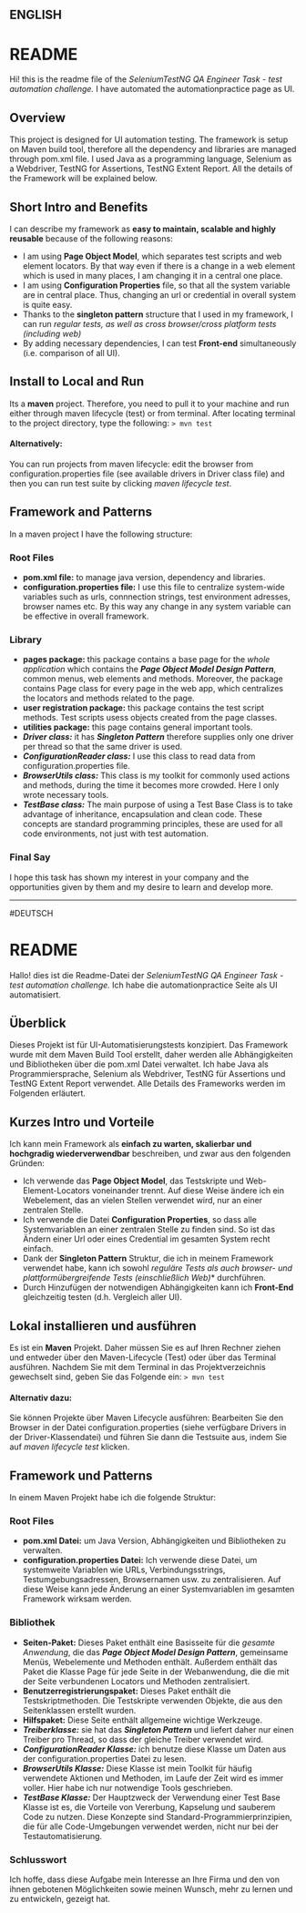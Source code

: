 ## ENGLISH

# README
Hi!
this is the readme file of the *SeleniumTestNG  QA Engineer Task - test automation challenge.*  I have automated the automationpractice page as UI.
## Overview
This project is designed for UI automation testing. The framework is setup on Maven build tool, therefore all the dependency and libraries are managed through pom.xml file. I used Java as a programming language, Selenium as a Webdriver, TestNG for Assertions, TestNG Extent Report. All the details of the Framework will be explained below.
## Short Intro and Benefits
I can describe my framework as **easy to maintain, scalable and highly reusable** because of the following reasons:
- I am using **Page Object Model**, which separates test scripts and web element locators. By that way even if there is a change in a web element which is used in many places, I am changing it in a central one place.
- I am using **Configuration Properties** file, so that all the system variable are in central place. Thus, changing an url or credential in overall system is quite easy.
- Thanks to the **singleton pattern** structure that I used in my framework, I can run *regular tests, as well as cross browser/cross platform tests (including web)*
- By adding necessary dependencies, I can test **Front-end** simultaneously (i.e. comparison of all UI).
## Install to Local and Run
Its a **maven** project. Therefore, you need to pull it to your machine and run either through maven lifecycle (test) or from terminal. After locating terminal to the project directory, type the following:
`> mvn test `
#### Alternatively:
You can run projects from maven lifecycle: edit the browser from configuration.properties file (see available drivers in Driver class file) and then you can run test suite by clicking *maven lifecycle test*.
## Framework and Patterns
In a maven project I have the following structure:
### Root Files
- **pom.xml file:** to manage java version, dependency and libraries.
- **configuration.properties file:** I use this file to centralize system-wide variables such as urls, connnection strings, test environment adresses, browser names etc. By this way any change in any system variable can be effective in overall framework.
### Library
-  **pages package:** this package contains a base page for the *whole application* which contains the ***Page Object Model Design Pattern***,  common menus, web elements and methods. Moreover, the package contains Page class for every page in the web app, which centralizes the locators and methods related to the page.
- **user registration package:** this package contains the test script methods. Test scripts usess objects created from the page classes.
- **utilities package:** this page contains general important tools.
- ***Driver class:*** it has ***Singleton Pattern*** therefore supplies only one driver per thread so that the same driver is used.
- ***ConfigurationReader class:*** I use this class to read data from configuration.properties file.
- ***BrowserUtils class:*** This class is my toolkit for commonly used actions and methods, during the time it becomes more crowded. Here I only wrote necessary tools.
- ***TestBase class:*** The main purpose of using a Test Base Class is to take advantage of inheritance, encapsulation and clean code. These concepts are standard programming principles, these are used for all code environments, not just with test automation.

### Final Say
I hope this task has shown my interest in your company and the opportunities given by them and my desire to learn and develop more.

**************************************************************************************************************************

#DEUTSCH

# README
Hallo!
dies ist die Readme-Datei der *SeleniumTestNG QA Engineer Task - test automation challenge.* Ich habe die automationpractice Seite als UI automatisiert.
## Überblick
Dieses Projekt ist für UI-Automatisierungstests konzipiert. Das Framework wurde mit dem Maven Build Tool erstellt, daher werden alle Abhängigkeiten und Bibliotheken über die pom.xml Datei verwaltet. Ich habe Java als Programmiersprache, Selenium als Webdriver, TestNG für Assertions und TestNG Extent Report verwendet. Alle Details des Frameworks werden im Folgenden erläutert.
## Kurzes Intro und Vorteile
Ich kann mein Framework als **einfach zu warten, skalierbar und hochgradig wiederverwendbar** beschreiben, und zwar aus den folgenden Gründen:
- Ich verwende das **Page Object Model**, das Testskripte und Web-Element-Locators voneinander trennt. Auf diese Weise ändere ich ein Webelement, das an vielen Stellen verwendet wird, nur an einer zentralen Stelle.
- Ich verwende die Datei **Configuration Properties**, so dass alle Systemvariablen an einer zentralen Stelle zu finden sind. So ist das Ändern einer Url oder eines Credential im gesamten System recht einfach.
- Dank der **Singleton Pattern** Struktur, die ich in meinem Framework verwendet habe, kann ich sowohl *reguläre Tests als auch browser- und plattformübergreifende Tests (einschließlich Web)** durchführen.
- Durch Hinzufügen der notwendigen Abhängigkeiten kann ich **Front-End** gleichzeitig testen (d.h. Vergleich aller UI).
## Lokal installieren und ausführen
Es ist ein **Maven** Projekt. Daher müssen Sie es auf Ihren Rechner ziehen und entweder über den Maven-Lifecycle (Test) oder über das Terminal ausführen. Nachdem Sie mit dem Terminal in das Projektverzeichnis gewechselt sind, geben Sie das Folgende ein:
`> mvn test `
#### Alternativ dazu:
Sie können Projekte über Maven Lifecycle ausführen: Bearbeiten Sie den Browser in der Datei configuration.properties (siehe verfügbare Drivers in der Driver-Klassendatei) und führen Sie dann die Testsuite aus, indem Sie auf *maven lifecycle test* klicken.
## Framework und Patterns
In einem Maven Projekt habe ich die folgende Struktur:
### Root Files
- **pom.xml Datei:** um Java Version, Abhängigkeiten und Bibliotheken zu verwalten.
- **configuration.properties Datei:** Ich verwende diese Datei, um systemweite Variablen wie URLs, Verbindungsstrings, Testumgebungsadressen, Browsernamen usw. zu zentralisieren. Auf diese Weise kann jede Änderung an einer Systemvariablen im gesamten Framework wirksam werden.
### Bibliothek
- **Seiten-Paket:** Dieses Paket enthält eine Basisseite für die *gesamte Anwendung*, die das ***Page Object Model Design Pattern***, gemeinsame Menüs, Webelemente und Methoden enthält. Außerdem enthält das Paket die Klasse Page für jede Seite in der Webanwendung, die die mit der Seite verbundenen Locators und Methoden zentralisiert.
- **Benutzerregistrierungspaket:** Dieses Paket enthält die Testskriptmethoden. Die Testskripte verwenden Objekte, die aus den Seitenklassen erstellt wurden.
- **Hilfspaket:** Diese Seite enthält allgemeine wichtige Werkzeuge.
- ***Treiberklasse:*** sie hat das ***Singleton Pattern*** und liefert daher nur einen Treiber pro Thread, so dass der gleiche Treiber verwendet wird.
- ***ConfigurationReader Klasse:*** ich benutze diese Klasse um Daten aus der configuration.properties Datei zu lesen.
- ***BrowserUtils Klasse:*** Diese Klasse ist mein Toolkit für häufig verwendete Aktionen und Methoden, im Laufe der Zeit wird es immer voller. Hier habe ich nur notwendige Tools geschrieben.
- ***TestBase Klasse:*** Der Hauptzweck der Verwendung einer Test Base Klasse ist es, die Vorteile von Vererbung, Kapselung und sauberem Code zu nutzen. Diese Konzepte sind Standard-Programmierprinzipien, die für alle Code-Umgebungen verwendet werden, nicht nur bei der Testautomatisierung.

### Schlusswort
Ich hoffe, dass diese Aufgabe mein Interesse an Ihre Firma und den von ihnen gebotenen Möglichkeiten sowie meinen Wunsch, mehr zu lernen und zu entwickeln, gezeigt hat.
